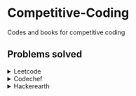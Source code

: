 # Competitive-Coding
Codes and books for competitive coding

## Problems solved
<details>
<summary>Leetcode</summary>
<br>
<a href='https://github.com/avaish1409/Competitive-Coding/blob/master/leetcode/index_leetcode.md'>Index file</a>
<br><br>
  <ul>
    <li><a href='https://github.com/avaish1409/Competitive-Coding/blob/master/leetcode/python/1_twoSum.py'>1. Add two numbers</a></li>
    <li><a href='https://github.com/avaish1409/Competitive-Coding/blob/master/leetcode/python/2_addTwoNumbers.py'>2. Closest Sum</a></li>
    <li><a href='https://github.com/avaish1409/Competitive-Coding/blob/master/leetcode/python/3_longestSubstringWithoutRepeatingCharacters.py'>3. Longest Substring Without Repeating Characters</a></li>
    <li><a href='https://github.com/avaish1409/Competitive-Coding/blob/master/leetcode/python/5_longestPalindromicSubstring.py'>5. Longest Palindromic Substring</a></li>
    <li><a href='https://github.com/avaish1409/Competitive-Coding/blob/master/leetcode/python/7_reverseInteger.py'>7. Reverse Integer</a></li>
    <li><a href='https://github.com/avaish1409/Competitive-Coding/blob/master/leetcode/python/8_stringToInteger.py'>8. String To Integer</a></li>
    <li><a href='https://github.com/avaish1409/Competitive-Coding/blob/master/leetcode/python/9_palindromeNumber.py'>9. Palindrome Number</a></li>
    <li><a href='https://github.com/avaish1409/Competitive-Coding/blob/master/leetcode/python/11_containerWithMostWater.py'>11. Container With Most Water</a></li>
  </ul>
</details>


<details>
<summary>Codechef</summary>
<br>
<a href='https://github.com/avaish1409/Competitive-Coding/blob/master/codechef/index_codechef.md'>Index file</a>
<br><br>
  <ul>
  </ul>
</details>


<details>
<summary>Hackerearth</summary>
<br>
<a href='https://github.com/avaish1409/Competitive-Coding/blob/master/hackerearth/index_hackerearth.md'>Index file</a>
<br><br>
  <ul>
  </ul>
</details>
